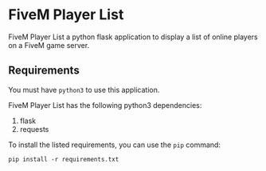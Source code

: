 # FiveM Player List

FiveM Player List a python flask application to display a list of online players on a FiveM game server.


## Requirements
You must have `python3` to use this application.

FiveM Player List has the following python3 dependencies:
1. flask
2. requests

To install the listed requirements, you can use the `pip` command:

``
pip install -r requirements.txt
``

